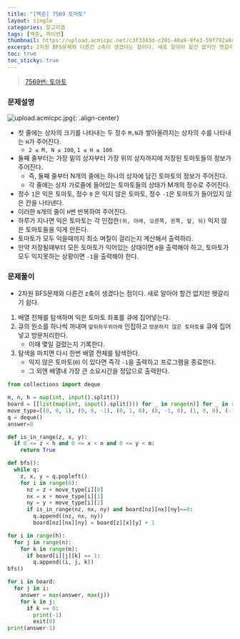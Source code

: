 ```yaml
---
title: "[백준] 7569 토마토"
layout: single
categories: 알고리즘
tags: [백준, 파이썬]
thumbnail: https://upload.acmicpc.net/c3f3343d-c291-40a9-9fe3-59f792a8cae9/-/preview/
excerpt: 2차원 BFS문제와 다른건 z축이 생겼다는 점이다. 새로 알아야 할건 없지만 헷갈리기 쉽다.
toc: true
toc_sticky: true
---
```


> [7569번: 토마토](https://www.acmicpc.net/problem/7569)
>

### 문제설명

![upload.acmicpc.jpg](https://upload.acmicpc.net/c3f3343d-c291-40a9-9fe3-59f792a8cae9/-/preview/){: .align-center}

- 첫 줄에는 상자의 크기를 나타내는 두 정수 `M,N`과 쌓아올려지는 상자의 수를 나타내는 `H`가 주어진다.
    - `2 ≤ M, N ≤ 100`, `1 ≤ H ≤ 100`
- 둘째 줄부터는 가장 밑의 상자부터 가장 위의 상자까지에 저장된 토마토들의 정보가 주어진다.
    - 즉, 둘째 줄부터 N개의 줄에는 하나의 상자에 담긴 토마토의 정보가 주어진다.
    - 각 줄에는 상자 가로줄에 들어있는 토마토들의 상태가 M개의 정수로 주어진다.
- 정수 `1`은 익은 토마토, 정수 `0` 은 익지 않은 토마토, 정수 `-1`은 토마토가 들어있지 않은 칸을 나타낸다.
- 이러한 `N`개의 줄이 `H`번 반복하여 주어진다.
- 하루가 지나면 익은 토마토는 각 인접한`(위, 아래, 오른쪽, 왼쪽, 앞, 뒤)` 익지 않은 토마토들을 익게 만든다.
- 토마토가 모두 익을때까지 최소 며칠이 걸리는지 계산해서 출력하라.
- 만약 저장될때부터 모든 토마토가 익어있는 상태이면 `0`을 출력해야 하고, 토마토가 모두 익지못하는 상황이면 `-1`을 출력해야 한다.

### 문제풀이

- 2차원 BFS문제와 다른건 z축이 생겼다는 점이다. 새로 알아야 할건 없지만 헷갈리기 쉽다.

1. 배열 전체를 탐색하며 익은 토마토 좌표를 큐에 집어넣는다.
2. 큐의 원소를 하나씩 꺼내며 `앞뒤좌우위아래` 인접하고 `방문하지 않은 토마토를` 큐에 집어넣고 방문처리한다.
    - 이때 몇일 걸렸는지 기록한다.
3. 탐색을 마치면 다시 한번 배열 전체를 탐색한다.
    - 익지 않은 토마토(`0`) 이 있다면 즉각 `-1`을 출력하고 프로그램을 종료한다.
    - 그 외엔 배열내 가장 큰 소요시간을 정답으로 출력한다.

```python
from collections import deque

m, n, h = map(int, input().split())
board = [[list(map(int, input().split())) for _ in range(n)] for _ in range(h)]
move_type=[(0, 0, 1), (0, 0, -1), (0, 1, 0), (0, -1, 0), (1, 0, 0), (-1, 0, 0)]
q = deque()
answer=0

def is_in_range(z, x, y):
  if 0 <= z < h and 0 <= x < n and 0 <= y < m:
    return True

def bfs():
  while q:
    z, x, y = q.popleft()
    for i in range(6):
      nz = z + move_type[i][0]
      nx = x + move_type[i][1]
      ny = y + move_type[i][2]
      if is_in_range(nz, nx, ny) and board[nz][nx][ny]==0:
        q.append((nz, nx, ny))
        board[nz][nx][ny] = board[z][x][y] + 1

for i in range(h):
  for j in range(n):
    for k in range(m):
      if board[i][j][k] == 1:
        q.append((i, j, k))
bfs()

for i in board:
  for j in i:
    answer = max(answer, max(j))
    for k in j:
      if k == 0:
        print(-1)
        exit(0)
print(answer-1)
```